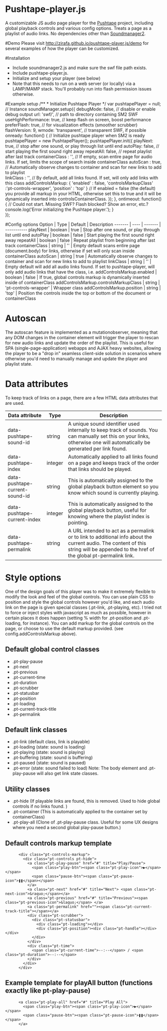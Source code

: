 Pushtape-player.js
===============

A customizable JS audio page player for the [Pushtape](http://www.pushtape.com) project, including global playback controls and various config options. Treats a page as a playlist of audio links. No dependencies other than [Soundmanager2](http://www.schillmania.com/projects/soundmanager2). 

#Demo
Please visit http://zirafa.github.io/pushtape-player.js/demo for several examples of how the player can be customized.

#Installation
- Include soundmanager2.js and make sure the swf file path exists.
- Include pushtape-player.js.
- Initialize and setup your player (see below)
- Note that this needs to run on a web server (or locally) via a LAMP/MAMP stack. You'll probably run into flash permission issues otherwise.
 
#Example setup
    /**
     * Initialize Pushtape Player
     */
    var pushtapePlayer = null; // Instance
    soundManager.setup({
      debugMode: false,   // disable or enable debug output
      url: 'swf/',       // path to directory containing SM2 SWF
      useHighPerformance: true, // keep flash on screen, boost performance
      preferFlash: true, // for visualization effects (smoother scrubber)
      flashVersion: 9,
      wmode: 'transparent', // transparent SWF, if possible
      onready: function() {
        // Initialize pushtape player when SM2 is ready
        pushtapePlayer = new PushtapePlayer();
        pushtapePlayer.init({
          playNext: true, // stop after one sound, or play through list until end
          autoPlay: false,  // start playing the first sound right away
          repeatAll: false, // repeat playlist after last track
          containerClass : '', // If empty, scan entire page for audio links. If set, limits the scope of search inside containerClass
          autoScan : true, // Automatically observe changes to container and scan for new links to add to playlist       
          linkClass : '', // By default, add all links found. If set, will only add links with this class 
          addControlsMarkup: {
            'enabled' : false, 
            'controlsMarkupClass' :'pt-controls-wrapper',
            'position' : 'top'
          } // If enabled =  false (the default) you provide all markup in your HTML, otherwise set this to true and it will be dynamically inserted into controlsContainerClass.
        });
      },
      ontimeout: function() {
        // Could not start. Missing SWF? Flash blocked? Show an error, etc.?
        console.log('Error initializing the Pushtape player.');
      }  
    });


#Config options
Option  | Type | Default | Description
------- | ---- | ------- | -----------
playNext  | boolean | true  | Stop after one sound, or play through list until end
autoPlay  | boolean | false | Start playing the first sound right away
repeatAll | boolean | false | Repeat playlist from beginning after last track
containerClass | string | '' | Empty default scans entire page (document.body) for links, otherwise if set will only scan inside containerClass 
autoScan | string | true | Automatically observe changes to container and scan for new links to add to playlist
linkClass | string | '' | Empty default will add all audio links found. If set to pushtape-player, will only add audio links that have the class, i.e. <a class="pushtape-player" href="file.mp3"></a>
addControlsMarkup.enabled | boolean | false | If true, global controls markup is dynamically inserted inside of containerClass
addControlsMarkup.controlsMarkupClass | string | 'pt-controls-wrapper' | Wrapper class 
addControlsMarkup.position | string | 'top' | Position the controls inside the top or bottom of the document or containerClass
  
# Autoscan  
The autoscan feature is implemented as a mutationobserver, meaning that any DOM changes in the container element will trigger the player to rescan for new audio links and update the order of the playlist. This is useful for SPA (single-page-application) webapps and AJAX heavy websites, allowing the player to be a "drop in" seamless client-side solution in scenarios where otherwise you'd need to manually manage and update the player and playlist state.

# Data attributes
To keep track of links on a page, there are a few HTML data attributes that are used.

Data attribute | Type | Description
-------------- | ---- | ------------
data-pushtape-sound-id | string | A unique sound identifier used internally to keep track of sounds. You can manually set this on your links, otherwise one will automatically be generated per link found.
data-pushtape-index | integer | Automatically applied to all links found on a page and keeps track of the order that links should be played. 
data-pushtape-current-sound-id | string | This is automatically assigned to the global playback button element so you know which sound is currently playing.
data-pushtape-current-index | integer | This is automatically assigned to the global playback button, useful for knowing where the playlist index is pointing.
data-pushtape-permalink | string | A URL intended to act as a permalink or to link to additional info about the current audio. The content of this string will be appended to the href of the global pt-permalink link.

# Style options
One of the design goals of this player was to make it extremely flexible to modify the look and feel of the global controls. You can use plain CSS to position and style the global controls however you'd like, and each audio link on the page is given special classes (.pt-link, .pt-playing, etc). I tried not to force or inject styles with javascript as much as possible, however in certain places it does happen (setting % width for .pt-position and .pt-loading, for instance).
You can add markup for the global controls on the page, or choose to use the default markup provided. (see config.addControlsMarkup above). 

## Default global control classes
- .pt-play-pause
- .pt-next
- .pt-previous
- .pt-current-time
- .pt-duration
- .pt-scrubber
- .pt-statusbar
- .pt-position
- .pt-loading
- .pt-current-track-title
- .pt-permalink

## Default link classes 
- .pt-link (default class, link is playable)
- .pt-loading (state: sound is loading)
- .pt-playing (state: sound is playing)
- .pt-buffering (state: sound is buffering)
- .pt-paused (state: sound is paused)
- .pt-error (state: sound failed to load)
Note: The body element and .pt-play-pause will also get link state classes.


## Utility classes
- .pt-hide (If playable links are found, this is removed. Used to hide global controls if no links found. )
- .pt-container (This is automatically applied to the container set by containerClass)
- .pt-play-all (Clone of .pt-play-pause class. Useful for some UX designs where you need a second global play-pause button.)

## Default controls markup template
          <div class="pt-controls-markup">
            <div class="pt-controls pt-hide">
              <a class="pt-play-pause" href="#" title="Play/Pause">
                <span class="play-btn"><span class="pt-play-icon">▶</span></span>
                <span class="pause-btn"><span class="pt-pause-icon">❚❚</span></span>
              </a>
              <a class="pt-next" href="#" title="Next"> <span class="pt-next-icon">&raquo;</span></a>
              <a class="pt-previous" href="#" title="Previous"><span class="pt-previous-icon">&laquo;</span> </a>
              <a class="pt-permalink" href=""><span class="pt-current-track-title"></span></a>          
              <div class="pt-scrubber">
                <div class="pt-statusbar">  
                  <div class="pt-loading"></div>  
                  <div class="pt-position"><div class="pt-handle"></div></div>  
                </div>
              </div>
              <div class="pt-time">
                <span class="pt-current-time">--:--</span> / <span class="pt-duration">--:--</span>
              </div>
            </div>
          </div>

## Example template for playAll button (functions exactly like pt-play-pause)
          <a class="pt-play-all" href="#" title="Play All">
            <span class="play-btn"><span class="pt-play-icon">▶</span></span>
            <span class="pause-btn"><span class="pt-pause-icon">❚❚</span></span>
          </a>



